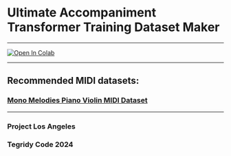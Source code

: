 # Ultimate Accompaniment Transformer Training Dataset Maker

***

[![Open In Colab][colab-badge]][colab-notebook1]

[colab-notebook1]: <https://colab.research.google.com/github/asigalov61/Ultimate-Accompaniment-Transformer/blob/main/Training-Data/Ultimate_Accompaniment_Transformer_Training_Dataset_Maker.ipynb>
[colab-badge]: <https://colab.research.google.com/assets/colab-badge.svg>

***

## Recommended MIDI datasets:

### [Mono Melodies Piano Violin MIDI Dataset](https://github.com/asigalov61/Tegridy-MIDI-Dataset/tree/master/Mono-Melodies/Piano-Violin)

***

### Project Los Angeles
### Tegridy Code 2024
